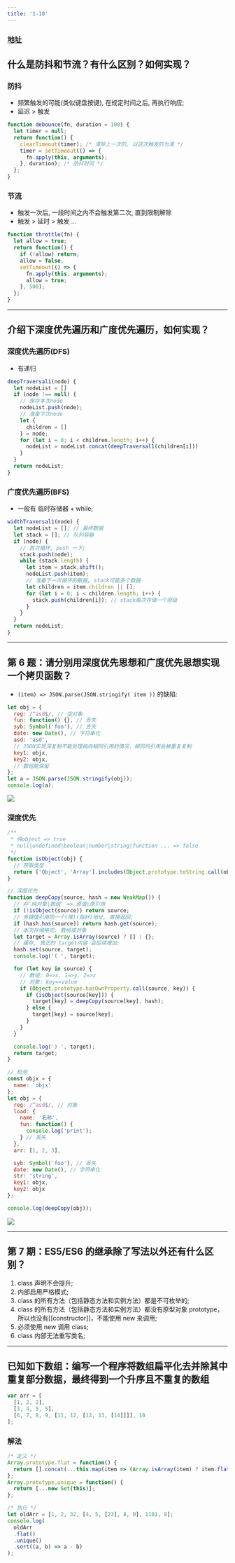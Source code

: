 ```yaml
---
title: '1-10'
---
```


### [地址](https://juejin.im/post/5d23e750f265da1b855c7bbe)

## 什么是防抖和节流？有什么区别？如何实现？

### 防抖

* 频繁触发的可能(类似键盘按键), 在规定时间之后, 再执行响应; 
* 延迟 > 触发

```js
function debounce(fn, duration = 100) {
  let timer = null;
  return function() {
    clearTimeout(timer); /* 清除上一次的, 以这次触发的为准 */
    timer = setTimeout(() => {
      fn.apply(this, arguments);
    }, duration); /* 防抖时间 */
  };
}
```

### 节流

* 触发一次后, 一段时间之内不会触发第二次, 直到限制解除
* 触发 > 延时 > 触发 ...

```js
function throttle(fn) {
  let allow = true;
  return function() {
    if (!allow) return;
    allow = false;
    setTimeout(() => {
      fn.apply(this, arguments);
      allow = true;
    }, 500);
  };
}
```

---

## 介绍下深度优先遍历和广度优先遍历，如何实现？

### 深度优先遍历(DFS)

* 有递归

```js
deepTraversal1(node) {
  let nodeList = []
  if (node !== null) {
    // 保存本次node
    nodeList.push(node);
    // 准备下次node
    let {
      children = []
    } = node;
    for (let i = 0; i < children.length; i++) {
      nodeList = nodeList.concat(deepTraversal1(children[i]))
    }
  }
  return nodeList;
}
```

### 广度优先遍历(BFS)

* 一般有 临时存储器 + while; 

```js
widthTraversal1(node) {
  let nodeList = []; // 最终数据
  let stack = []; // 队列容器
  if (node) {
    // 首次循环, push 一下;
    stack.push(node);
    while (stack.length) {
      let item = stack.shift();
      nodeList.push(item);
      // 准备下一次循环的数据, stack可能多个数据
      let children = item.children || [];
      for (let i = 0; i < children.length; i++) {
        stack.push(children[i]); // stack每次存储一个层级
      }
    }
  }
  return nodeList;
}
```

---

## 第 6 题：请分别用深度优先思想和广度优先思想实现一个拷贝函数？

* `(item) => JSON.parse(JSON.stringify( item ))` 的缺陷:

```js
let obj = {
  reg: /^asd$/, // 空对象
  fun: function() {}, // 丢失
  syb: Symbol('foo'), // 丢失
  date: new Date(), // 字符串化
  asd: 'asd',
  // JSON实现深复制不能处理指向相同引用的情况，相同的引用会被重复复制
  key1: objx,
  key2: objx,
  // 数组能保留
};
let a = JSON.parse(JSON.stringify(obj));
console.log(a);
```

![](https://ran-1303246897.cos.ap-guangzhou.myqcloud.com/www/markdown/3.png)

### 深度优先

```js
/**
 * 纯object => true
 * null|undefined|boolean|number|string|function ... => false
 */
function isObject(obj) {
  // 获取类型
  return ['Object', 'Array'].includes(Object.prototype.toString.call(obj).slice(8, -1));
}

// 深度优先
function deepCopy(source, hash = new WeakMap()) {
  // 非'纯对象|数组' => 原值|原引用
  if (!isObject(source)) return source;
  // 多键值引用同一个(堆)(指针)地址, 直接返回;
  if (hash.has(source)) return hash.get(source);
  // 本次存储格式: 数组或对象
  let target = Array.isArray(source) ? [] : {};
  // 缓存, 真正的 target内容 会后续增加;
  hash.set(source, target);
  console.log('( ', target);

  for (let key in source) {
    // 数组: 0=>x, 1=>y, 2=>z
    // 对象: key=>value
    if (Object.prototype.hasOwnProperty.call(source, key)) {
      if (isObject(source[key])) {
        target[key] = deepCopy(source[key], hash);
      } else {
        target[key] = source[key];
      }
    }
  }

  console.log(') ', target);
  return target;
}

// 检测
const objx = {
  name: 'objx'
};
let obj = {
  reg: /^asd$/, // 对象
  load: {
    name: '名称',
    fun: function() {
      console.log('print');
    } // 丢失
  },
  arr: [1, 2, 3],

  syb: Symbol('foo'), // 丢失
  date: new Date(), // 字符串化
  str: 'string',
  key1: objx,
  key2: objx
};

console.log(deepCopy(obj));
```

![](https://ran-1303246897.cos.ap-guangzhou.myqcloud.com/www/markdown/4.png)

---

## 第 7 期：ES5/ES6 的继承除了写法以外还有什么区别？

1. class 声明不会提升;
2. 内部启用严格模式;
3. class 的所有方法（包括静态方法和实例方法）都是不可枚举的;
4. class 的所有方法（包括静态方法和实例方法）都没有原型对象 prototype，所以也没有[[constructor]]，不能使用 new 来调用;
5. 必须使用 new 调用 class;
6. class 内部无法重写类名;

---

## 已知如下数组：编写一个程序将数组扁平化去并除其中重复部分数据，最终得到一个升序且不重复的数组

```js
var arr = [
  [1, 2, 2],
  [3, 4, 5, 5],
  [6, 7, 8, 9, [11, 12, [12, 13, [14]]]], 10
];
```

### 解法

```js
/* 定义 */
Array.prototype.flat = function() {
  return [].concat(...this.map(item => (Array.isArray(item) ? item.flat() : [item])));
};
Array.prototype.unique = function() {
  return [...new Set(this)];
};

/* 执行 */
let oldArr = [1, 2, 32, [4, 5, [23], 8, 0], 1101, 8];
console.log(
  oldArr
  .flat()
  .unique()
  .sort((a, b) => a - b)
);
```
